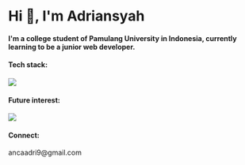 <h1>Hi 👋, I'm Adriansyah</h1>
<h4>I'm a college student of Pamulang University in Indonesia, currently learning to be a junior web developer.</h4>

<h4>Tech stack: </h4>
<a href="https://skillicons.dev">
  <img src="https://skillicons.dev/icons?i=html,css,js,nodejs,express,vue,mongodb" />
</a>

<h4>Future interest: </h4>
<a href="https://skillicons.dev">
  <img src="https://skillicons.dev/icons?i=php,laravel,react,nuxt,postgresql" />
</a>

<h4>Connect: </h4>
<p>ancaadri9@gmail.com</p>
